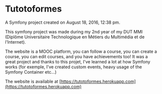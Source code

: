 Tutotoformes
======

A Symfony project created on August 18, 2016, 12:38 pm.

This symfony project was made during my 2nd year of my DUT MMI (Diplôme Universitaire Technologique en Métiers du Multimédia et de l'Internet).

The website is a MOOC platform, you can follow a course, you can create a course, you can edit courses, and you have achievements too!
It was a great project and thanks to this projet, I've learned a lot at how Symfony works (for exemple, I've created custom events, heavy usage of the Symfony Container etc...)

The website is available at [https://tutotoformes.herokuapp.com](https://tutotoformes.herokuapp.com)
